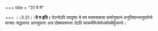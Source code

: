 +++
title = "31 ये मे"

+++
।।3.31।।**ये म इति।** येऽन्येऽपि त्वादृशाः मे मम मतमसक्त्या
कर्मानुष्ठानं अनुतिष्ठन्त्यनुवर्तन्ते मानवाः श्रद्धावन्तः अनसूयन्तः अत्र
दोषमपश्यन्तः तेऽपि स्वकर्मभिर्धर्माधर्माख्यैर्मुच्यन्ते।

